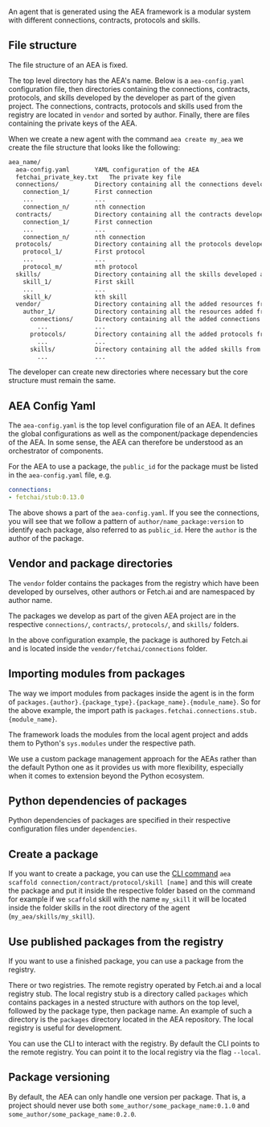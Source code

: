 An agent that is generated using the AEA framework is a modular system with different connections, contracts, protocols and skills.

## File structure

The file structure of an AEA is fixed.

The top level directory has the AEA's name. Below is a `aea-config.yaml` configuration file, then directories containing the connections, contracts, protocols, and skills developed by the developer as part of the given project. The connections, contracts, protocols and skills used from the registry are located in `vendor` and sorted by author. Finally, there are files containing the private keys of the AEA.

When we create a new agent with the command `aea create my_aea` we create the file structure that looks like the following:

``` bash
aea_name/
  aea-config.yaml       YAML configuration of the AEA
  fetchai_private_key.txt   The private key file
  connections/          Directory containing all the connections developed as part of the given project.
    connection_1/       First connection
    ...                 ...
    connection_n/       nth connection
  contracts/            Directory containing all the contracts developed as part of the given project.
    connection_1/       First connection
    ...                 ...
    connection_n/       nth connection
  protocols/            Directory containing all the protocols developed as part of the given project.
    protocol_1/         First protocol
    ...                 ...
    protocol_m/         mth protocol
  skills/               Directory containing all the skills developed as part of the given project.
    skill_1/            First skill
    ...                 ...
    skill_k/            kth skill
  vendor/               Directory containing all the added resources from the registry, sorted by author.
    author_1/           Directory containing all the resources added from author_1
      connections/      Directory containing all the added connections from author_1
        ...             ...
      protocols/        Directory containing all the added protocols from author_1
        ...             ...
      skills/           Directory containing all the added skills from author_1
        ...             ...
```

The developer can create new directories where necessary but the core structure must remain the same.

## AEA Config Yaml

The `aea-config.yaml` is the top level configuration file of an AEA. It defines the global configurations as well as the component/package dependencies of the AEA. In some sense, the AEA can therefore be understood as an orchestrator of components.

For the AEA to use a package, the `public_id` for the package must be listed in the `aea-config.yaml` file, e.g.
``` yaml
connections:
- fetchai/stub:0.13.0
```

The above shows a part of the `aea-config.yaml`. If you see the connections, you will see that we follow a pattern of `author/name_package:version` to identify each package, also referred to as `public_id`. Here the `author` is the author of the package.

## Vendor and package directories

The `vendor` folder contains the packages from the registry which have been developed by ourselves, other authors or Fetch.ai and are namespaced by author name.

The packages we develop as part of the given AEA project are in the respective `connections/`, `contracts/`, `protocols/`, and `skills/` folders.

In the above configuration example, the package is authored by Fetch.ai and is located inside the `vendor/fetchai/connections` folder.

## Importing modules from packages

The way we import modules from packages inside the agent is in the form of `packages.{author}.{package_type}.{package_name}.{module_name}`. So for the above example, the import path is `packages.fetchai.connections.stub.{module_name}`.

The framework loads the modules from the local agent project and adds them to Python's `sys.modules` under the respective path.

We use a custom package management approach for the AEAs rather than the default Python one as it provides us with more flexibility, especially when it comes to extension beyond the Python ecosystem.

## Python dependencies of packages

Python dependencies of packages are specified in their respective configuration files under `dependencies`.

## Create a package

If you want to create a package, you can use the <a href="../scaffolding/">CLI command</a> `aea scaffold connection/contract/protocol/skill [name]` and this will create the package and put it inside the respective folder based on the command for example if we `scaffold` skill with the name `my_skill`
it will be located inside the folder skills in the root directory of the agent (`my_aea/skills/my_skill`).

## Use published packages from the registry

If you want to use a finished package, you can use a package from the registry.

There or two registries. The remote registry operated by Fetch.ai and a local registry stub. The local registry stub is a directory called `packages` which contains packages in a nested structure with authors on the top level, followed by the package type, then package name. An example of such a directory is the `packages` directory located in the AEA repository. The local registry is useful for development.

You can use the CLI to interact with the registry. By default the CLI points to the remote registry. You can point it to the local registry via the flag `--local`.

## Package versioning

By default, the AEA can only handle one version per package. That is, a project should never use both `some_author/some_package_name:0.1.0` and `some_author/some_package_name:0.2.0`.

